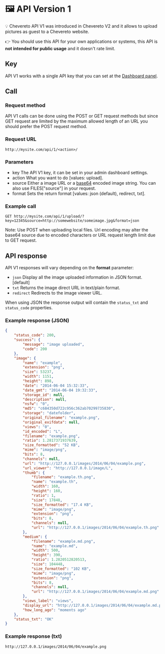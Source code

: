 # 🖼 API Version 1

💡 Chevereto API V1 was introduced in Chevereto V2 and it allows to upload pictures as guest to a Chevereto website.

👉 You should use this API for your own applications or systems, this API is **not intended for public usage** and it doesn't  rate limit.

## Key

API V1 works with a single API key that you can set at the [Dashboard panel](https://v4-admin.chevereto.com/dashboard/api.html).

## Call

### Request method

API V1 calls can be done using the POST or GET request methods but since GET request are limited by the maximum allowed length of an URL you should prefer the POST request method.

### Request URL

```plain
http://mysite.com/api/1/<action>/
```

### Parameters

- key The API V1 key, it can be set in your admin dashboard settings.
- action What you want to do [values: upload].
- source Either a image URL or a [base64](https://en.wikipedia.org/wiki/Base64) encoded image string. You can also use FILES["source"] in your request.
- format Sets the return format [values: json (default), redirect, txt].

### Example call

```plain
GET http://mysite.com/api/1/upload/?key=12345&source=http://somewebsite/someimage.jpg&format=json
```

Note: Use POST when uploading local files. Url encoding may alter the base64 source due to encoded characters or URL request length limit due to GET request.

## API response

API V1 responses will vary depending on the **format** parameter:

- `json` Display all the image uploaded information in JSON format. [default]
- `txt` Returns the image direct URL in text/plain format.
- `redirect` Redirects to the image viewer URL.

When using JSON the response output will contain the `status_txt` and `status_code` properties.

### Example response (JSON)

```json
{
    "status_code": 200,
    "success": {
        "message": "image uploaded",
        "code": 200
    },
    "image": {
        "name": "example",
        "extension": "png",
        "size": 53237,
        "width": 1151,
        "height": 898,
        "date": "2014-06-04 15:32:33",
        "date_gmt": "2014-06-04 19:32:33",
        "storage_id": null,
        "description": null,
        "nsfw": "0",
        "md5": "c684350d722c956c362ab70299735830",
        "storage": "datefolder",
        "original_filename": "example.png",
        "original_exifdata": null,
        "views": "0",
        "id_encoded": "L",
        "filename": "example.png",
        "ratio": 1.2817371937639,
        "size_formatted": "52 KB",
        "mime": "image/png",
        "bits": 8,
        "channels": null,
        "url": "http://127.0.0.1/images/2014/06/04/example.png",
        "url_viewer": "http://127.0.0.1/image/L",
        "thumb": {
            "filename": "example.th.png",
            "name": "example.th",
            "width": 160,
            "height": 160,
            "ratio": 1,
            "size": 17848,
            "size_formatted": "17.4 KB",
            "mime": "image/png",
            "extension": "png",
            "bits": 8,
            "channels": null,
            "url": "http://127.0.0.1/images/2014/06/04/example.th.png"
        },
        "medium": {
            "filename": "example.md.png",
            "name": "example.md",
            "width": 500,
            "height": 390,
            "ratio": 1.2820512820513,
            "size": 104448,
            "size_formatted": "102 KB",
            "mime": "image/png",
            "extension": "png",
            "bits": 8,
            "channels": null,
            "url": "http://127.0.0.1/images/2014/06/04/example.md.png"
        },
        "views_label": "views",
        "display_url": "http://127.0.0.1/images/2014/06/04/example.md.png",
        "how_long_ago": "moments ago"
    },
    "status_txt": "OK"
}
```

### Example response (txt)

```plain
http://127.0.0.1/images/2014/06/04/example.png
```
